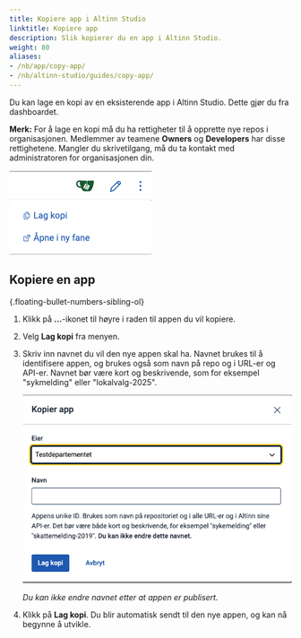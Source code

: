 ```yaml
---
title: Kopiere app i Altinn Studio
linktitle: Kopiere app
description: Slik kopierer du en app i Altinn Studio.
weight: 80
aliases:
- /nb/app/copy-app/
- /nb/altinn-studio/guides/copy-app/
---
```


Du kan lage en kopi av en eksisterende app i Altinn Studio. Dette gjør du fra dashboardet.

**Merk:** For å lage en kopi må du ha rettigheter til å opprette nye repos i organisasjonen. Medlemmer av teamene **Owners** og **Developers** har disse rettighetene. Mangler du skrivetilgang, må du ta kontakt med administratoren for organisasjonen din.

![Dashboardet i Altinn Studio](overview.png "Dashboard - oversikt")

## Kopiere en app
{.floating-bullet-numbers-sibling-ol}

1. Klikk på **...**-ikonet til høyre i raden til appen du vil kopiere.
2. Velg **Lag kopi** fra menyen.
3. Skriv inn navnet du vil den nye appen skal ha. Navnet brukes til å identifisere appen, og brukes også som navn på repo og i URL-er og API-er. Navnet bør være kort og beskrivende, som for eksempel "sykmelding" eller "lokalvalg-2025".

   ![Kopier app](copy-app.png "Kopier app")

   _Du kan ikke endre navnet etter at appen er publisert._

4. Klikk på **Lag kopi**. Du blir automatisk sendt til den nye appen, og kan nå begynne å utvikle.
